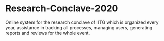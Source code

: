 # Research-Conclave-2020

Online system for the research conclave of IITG which is organized every year, assistance in tracking all processes, managing users, generating reports and reviews for the whole event.
